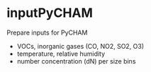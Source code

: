 # inputPyCHAM
Prepare inputs for PyCHAM
- VOCs, inorganic gases (CO, NO2, SO2, O3)
- temperature, relative humidity
- number concentration (dN) per size bins 
